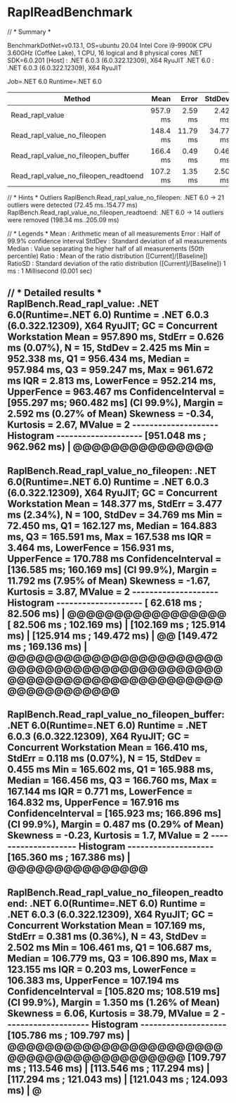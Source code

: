 # RaplReadBenchmark

// * Summary *

BenchmarkDotNet=v0.13.1, OS=ubuntu 20.04
Intel Core i9-9900K CPU 3.60GHz (Coffee Lake), 1 CPU, 16 logical and 8 physical cores
.NET SDK=6.0.201
  [Host]   : .NET 6.0.3 (6.0.322.12309), X64 RyuJIT
  .NET 6.0 : .NET 6.0.3 (6.0.322.12309), X64 RyuJIT

Job=.NET 6.0  Runtime=.NET 6.0

|                                Method |     Mean |    Error |   StdDev |   Median | Ratio | RatioSD |
|-------------------------------------- |---------:|---------:|---------:|---------:|------:|--------:|
|                       Read_rapl_value | 957.9 ms |  2.59 ms |  2.42 ms | 958.0 ms |  1.00 |    0.00 |
|           Read_rapl_value_no_fileopen | 148.4 ms | 11.79 ms | 34.77 ms | 164.9 ms |  0.16 |    0.03 |
|    Read_rapl_value_no_fileopen_buffer | 166.4 ms |  0.49 ms |  0.46 ms | 166.5 ms |  0.17 |    0.00 |
| Read_rapl_value_no_fileopen_readtoend | 107.2 ms |  1.35 ms |  2.50 ms | 106.8 ms |  0.11 |    0.00 |

// * Hints *
Outliers
  RaplBench.Read_rapl_value_no_fileopen: .NET 6.0           -> 21 outliers were detected (72.45 ms..154.77 ms)
  RaplBench.Read_rapl_value_no_fileopen_readtoend: .NET 6.0 -> 14 outliers were removed (198.34 ms..205.09 ms)

// * Legends *
  Mean    : Arithmetic mean of all measurements
  Error   : Half of 99.9% confidence interval
  StdDev  : Standard deviation of all measurements
  Median  : Value separating the higher half of all measurements (50th percentile)
  Ratio   : Mean of the ratio distribution ([Current]/[Baseline])
  RatioSD : Standard deviation of the ratio distribution ([Current]/[Baseline])
  1 ms    : 1 Millisecond (0.001 sec)

// * Detailed results *
RaplBench.Read_rapl_value: .NET 6.0(Runtime=.NET 6.0)
Runtime = .NET 6.0.3 (6.0.322.12309), X64 RyuJIT; GC = Concurrent Workstation
Mean = 957.890 ms, StdErr = 0.626 ms (0.07%), N = 15, StdDev = 2.425 ms
Min = 952.338 ms, Q1 = 956.434 ms, Median = 957.984 ms, Q3 = 959.247 ms, Max = 961.672 ms
IQR = 2.813 ms, LowerFence = 952.214 ms, UpperFence = 963.467 ms
ConfidenceInterval = [955.297 ms; 960.482 ms] (CI 99.9%), Margin = 2.592 ms (0.27% of Mean)
Skewness = -0.34, Kurtosis = 2.67, MValue = 2
-------------------- Histogram --------------------
[951.048 ms ; 962.962 ms) | @@@@@@@@@@@@@@@
---------------------------------------------------

RaplBench.Read_rapl_value_no_fileopen: .NET 6.0(Runtime=.NET 6.0)
Runtime = .NET 6.0.3 (6.0.322.12309), X64 RyuJIT; GC = Concurrent Workstation
Mean = 148.377 ms, StdErr = 3.477 ms (2.34%), N = 100, StdDev = 34.769 ms
Min = 72.450 ms, Q1 = 162.127 ms, Median = 164.883 ms, Q3 = 165.591 ms, Max = 167.538 ms
IQR = 3.464 ms, LowerFence = 156.931 ms, UpperFence = 170.788 ms
ConfidenceInterval = [136.585 ms; 160.169 ms] (CI 99.9%), Margin = 11.792 ms (7.95% of Mean)
Skewness = -1.67, Kurtosis = 3.87, MValue = 2
-------------------- Histogram --------------------
[ 62.618 ms ;  82.506 ms) | @@@@@@@@@@@@@@@@@
[ 82.506 ms ; 102.169 ms) |
[102.169 ms ; 125.914 ms) |
[125.914 ms ; 149.472 ms) | @@
[149.472 ms ; 169.136 ms) | @@@@@@@@@@@@@@@@@@@@@@@@@@@@@@@@@@@@@@@@@@@@@@@@@@@@@@@@@@@@@@@@@@@@@@@@@@@@@@@@@
---------------------------------------------------

RaplBench.Read_rapl_value_no_fileopen_buffer: .NET 6.0(Runtime=.NET 6.0)
Runtime = .NET 6.0.3 (6.0.322.12309), X64 RyuJIT; GC = Concurrent Workstation
Mean = 166.410 ms, StdErr = 0.118 ms (0.07%), N = 15, StdDev = 0.455 ms
Min = 165.602 ms, Q1 = 165.988 ms, Median = 166.456 ms, Q3 = 166.760 ms, Max = 167.144 ms
IQR = 0.771 ms, LowerFence = 164.832 ms, UpperFence = 167.916 ms
ConfidenceInterval = [165.923 ms; 166.896 ms] (CI 99.9%), Margin = 0.487 ms (0.29% of Mean)
Skewness = -0.23, Kurtosis = 1.7, MValue = 2
-------------------- Histogram --------------------
[165.360 ms ; 167.386 ms) | @@@@@@@@@@@@@@@
---------------------------------------------------

RaplBench.Read_rapl_value_no_fileopen_readtoend: .NET 6.0(Runtime=.NET 6.0)
Runtime = .NET 6.0.3 (6.0.322.12309), X64 RyuJIT; GC = Concurrent Workstation
Mean = 107.169 ms, StdErr = 0.381 ms (0.36%), N = 43, StdDev = 2.502 ms
Min = 106.461 ms, Q1 = 106.687 ms, Median = 106.779 ms, Q3 = 106.890 ms, Max = 123.155 ms
IQR = 0.203 ms, LowerFence = 106.383 ms, UpperFence = 107.194 ms
ConfidenceInterval = [105.820 ms; 108.519 ms] (CI 99.9%), Margin = 1.350 ms (1.26% of Mean)
Skewness = 6.06, Kurtosis = 38.79, MValue = 2
-------------------- Histogram --------------------
[105.786 ms ; 109.797 ms) | @@@@@@@@@@@@@@@@@@@@@@@@@@@@@@@@@@@@@@@@@@
[109.797 ms ; 113.546 ms) |
[113.546 ms ; 117.294 ms) |
[117.294 ms ; 121.043 ms) |
[121.043 ms ; 124.093 ms) | @
---------------------------------------------------
